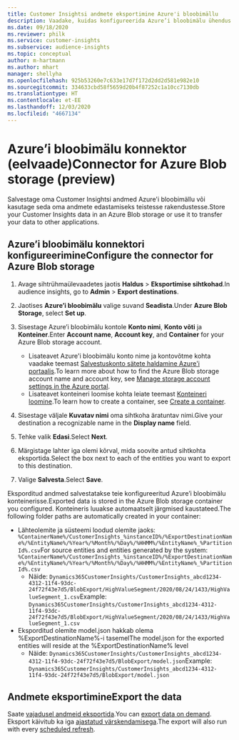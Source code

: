 ```yaml
---
title: Customer Insightsi andmete eksportimine Azure'i bloobimällu
description: Vaadake, kuidas konfigureerida Azure’i bloobimälu ühendus.
ms.date: 09/18/2020
ms.reviewer: philk
ms.service: customer-insights
ms.subservice: audience-insights
ms.topic: conceptual
author: m-hartmann
ms.author: mhart
manager: shellyha
ms.openlocfilehash: 925b53260e7c633e17d7f172d2dd2d581e982e10
ms.sourcegitcommit: 334633cbd58f5659d20b4f87252c1a10cc7130db
ms.translationtype: HT
ms.contentlocale: et-EE
ms.lasthandoff: 12/03/2020
ms.locfileid: "4667134"
---
```

# <a name="connector-for-azure-blob-storage-preview"></a><span data-ttu-id="35c3a-103">Azure’i bloobimälu konnektor (eelvaade)</span><span class="sxs-lookup"><span data-stu-id="35c3a-103">Connector for Azure Blob storage (preview)</span></span>

<span data-ttu-id="35c3a-104">Salvestage oma Customer Insightsi andmed Azure'i bloobimällu või kasutage seda oma andmete edastamiseks teistesse rakendustesse.</span><span class="sxs-lookup"><span data-stu-id="35c3a-104">Store your Customer Insights data in an Azure Blob storage or use it to transfer your data to other applications.</span></span>

## <a name="configure-the-connector-for-azure-blob-storage"></a><span data-ttu-id="35c3a-105">Azure’i bloobimälu konnektori konfigureerimine</span><span class="sxs-lookup"><span data-stu-id="35c3a-105">Configure the connector for Azure Blob storage</span></span>

1. <span data-ttu-id="35c3a-106">Avage sihtrühmaülevaadetes jaotis **Haldus** > **Eksportimise sihtkohad**.</span><span class="sxs-lookup"><span data-stu-id="35c3a-106">In audience insights, go to **Admin** > **Export destinations**.</span></span>

1. <span data-ttu-id="35c3a-107">Jaotises **Azure’i bloobimälu** valige suvand **Seadista**.</span><span class="sxs-lookup"><span data-stu-id="35c3a-107">Under **Azure Blob Storage**, select **Set up**.</span></span>

1. <span data-ttu-id="35c3a-108">Sisestage Azure’i bloobimälu kontole **Konto nimi**, **Konto võti** ja **Konteiner**.</span><span class="sxs-lookup"><span data-stu-id="35c3a-108">Enter **Account name**, **Account key**, and **Container** for your Azure Blob storage account.</span></span>
    - <span data-ttu-id="35c3a-109">Lisateavet Azure'i bloobimälu konto nime ja kontovõtme kohta vaadake teemast [Salvestuskonto sätete haldamine Azure'i portaalis](https://docs.microsoft.com/azure/storage/common/storage-account-manage).</span><span class="sxs-lookup"><span data-stu-id="35c3a-109">To learn more about how to find the Azure Blob storage account name and account key, see [Manage storage account settings in the Azure portal](https://docs.microsoft.com/azure/storage/common/storage-account-manage).</span></span>
    - <span data-ttu-id="35c3a-110">Lisateavet konteineri loomise kohta leiate teemast [Konteineri loomine](https://docs.microsoft.com/azure/storage/blobs/storage-quickstart-blobs-portal#create-a-container).</span><span class="sxs-lookup"><span data-stu-id="35c3a-110">To learn how to create a container, see [Create a container](https://docs.microsoft.com/azure/storage/blobs/storage-quickstart-blobs-portal#create-a-container).</span></span>

1. <span data-ttu-id="35c3a-111">Sisestage väljale **Kuvatav nimi** oma sihtkoha äratuntav nimi.</span><span class="sxs-lookup"><span data-stu-id="35c3a-111">Give your destination a recognizable name in the **Display name** field.</span></span>

1. <span data-ttu-id="35c3a-112">Tehke valik **Edasi**.</span><span class="sxs-lookup"><span data-stu-id="35c3a-112">Select **Next**.</span></span>

1. <span data-ttu-id="35c3a-113">Märgistage lahter iga olemi kõrval, mida soovite antud sihtkohta eksportida.</span><span class="sxs-lookup"><span data-stu-id="35c3a-113">Select the box next to each of the entities you want to export to this destination.</span></span>

1. <span data-ttu-id="35c3a-114">Valige **Salvesta**.</span><span class="sxs-lookup"><span data-stu-id="35c3a-114">Select **Save**.</span></span>

<span data-ttu-id="35c3a-115">Eksporditud andmed salvestatakse teie konfigureeritud Azure’i bloobimälu konteinerisse.</span><span class="sxs-lookup"><span data-stu-id="35c3a-115">Exported data is stored in the Azure Blob storage container you configured.</span></span> <span data-ttu-id="35c3a-116">Konteineris luuakse automaatselt järgmised kaustateed.</span><span class="sxs-lookup"><span data-stu-id="35c3a-116">The following folder paths are automatically created in your container:</span></span>

- <span data-ttu-id="35c3a-117">Lähteolemite ja süsteemi loodud olemite jaoks: `%ContainerName%/CustomerInsights_%instanceID%/%ExportDestinationName%/%EntityName%/%Year%/%Month%/%Day%/%HHMM%/%EntityName%_%PartitionId%.csv`</span><span class="sxs-lookup"><span data-stu-id="35c3a-117">For source entities and entities generated by the system: `%ContainerName%/CustomerInsights_%instanceID%/%ExportDestinationName%/%EntityName%/%Year%/%Month%/%Day%/%HHMM%/%EntityName%_%PartitionId%.csv`</span></span>
  - <span data-ttu-id="35c3a-118">Näide: `Dynamics365CustomerInsights/CustomerInsights_abcd1234-4312-11f4-93dc-24f72f43e7d5/BlobExport/HighValueSegment/2020/08/24/1433/HighValueSegment_1.csv`</span><span class="sxs-lookup"><span data-stu-id="35c3a-118">Example: `Dynamics365CustomerInsights/CustomerInsights_abcd1234-4312-11f4-93dc-24f72f43e7d5/BlobExport/HighValueSegment/2020/08/24/1433/HighValueSegment_1.csv`</span></span>
- <span data-ttu-id="35c3a-119">Eksporditud olemite model.json hakkab olema %ExportDestinationName%-i tasemel</span><span class="sxs-lookup"><span data-stu-id="35c3a-119">The model.json for the exported entities will reside at the %ExportDestinationName% level</span></span>
  - <span data-ttu-id="35c3a-120">Näide: `Dynamics365CustomerInsights/CustomerInsights_abcd1234-4312-11f4-93dc-24f72f43e7d5/BlobExport/model.json`</span><span class="sxs-lookup"><span data-stu-id="35c3a-120">Example: `Dynamics365CustomerInsights/CustomerInsights_abcd1234-4312-11f4-93dc-24f72f43e7d5/BlobExport/model.json`</span></span>

## <a name="export-the-data"></a><span data-ttu-id="35c3a-121">Andmete eksportimine</span><span class="sxs-lookup"><span data-stu-id="35c3a-121">Export the data</span></span>

<span data-ttu-id="35c3a-122">Saate [vajadusel andmeid eksportida](/export-destinations.md#export-data-on-demand).</span><span class="sxs-lookup"><span data-stu-id="35c3a-122">You can [export data on demand](/export-destinations.md#export-data-on-demand).</span></span> <span data-ttu-id="35c3a-123">Eksport käivitub ka iga [ajastatud värskendamisega](system.md#schedule-tab).</span><span class="sxs-lookup"><span data-stu-id="35c3a-123">The export will also run with every [scheduled refresh](system.md#schedule-tab).</span></span>
